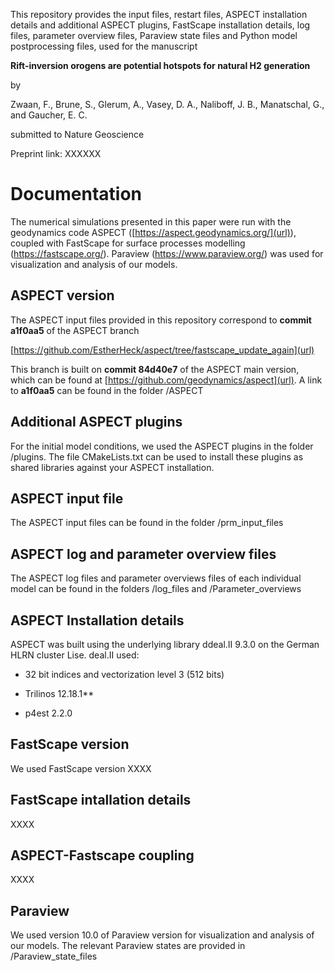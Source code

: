 This repository provides the input files, restart files, ASPECT installation details and additional ASPECT plugins, FastScape installation details, log files, parameter overview files, Paraview state files and Python model postprocessing files, used for the manuscript

**Rift-inversion orogens are potential hotspots for natural H2 generation**

by

Zwaan, F., Brune, S., Glerum, A., Vasey, D. A., Naliboff, J. B., Manatschal, G., and Gaucher, E. C.

submitted to Nature Geoscience

Preprint link: XXXXXX

# Documentation

The numerical simulations presented in this paper were run with the geodynamics code ASPECT ([https://aspect.geodynamics.org/](url)), coupled with FastScape for surface processes modelling (https://fastscape.org/). Paraview (https://www.paraview.org/) was used for visualization and analysis of our models.

## ASPECT version

The ASPECT input files provided in this repository correspond to **commit a1f0aa5** of the ASPECT branch

[https://github.com/EstherHeck/aspect/tree/fastscape_update_again](url)

This branch is built on **commit 84d40e7** of the ASPECT main version, which can be found at [https://github.com/geodynamics/aspect](url). A link to **a1f0aa5** can be found in the folder /ASPECT

## Additional ASPECT plugins

For the initial model conditions, we used the ASPECT plugins in the folder /plugins. The file CMakeLists.txt can be used to install these plugins as shared libraries against your ASPECT installation.

## ASPECT input file

The ASPECT input files can be found in the folder /prm_input_files

## ASPECT log and parameter overview files

The ASPECT log files and parameter overviews files of each individual model can be found in the folders /log_files and /Parameter_overviews

## ASPECT Installation details

ASPECT was built using the underlying library ddeal.II 9.3.0 on the German HLRN cluster Lise. deal.II used:

- 32 bit indices and vectorization level 3 (512 bits)

- Trilinos 12.18.1**

- p4est 2.2.0

## FastScape version

We used FastScape version XXXX

## FastScape intallation details

XXXX

## ASPECT-Fastscape coupling

XXXX

## Paraview 

We used version 10.0 of Paraview version for visualization and analysis of our models. The relevant Paraview states are provided in /Paraview_state_files
